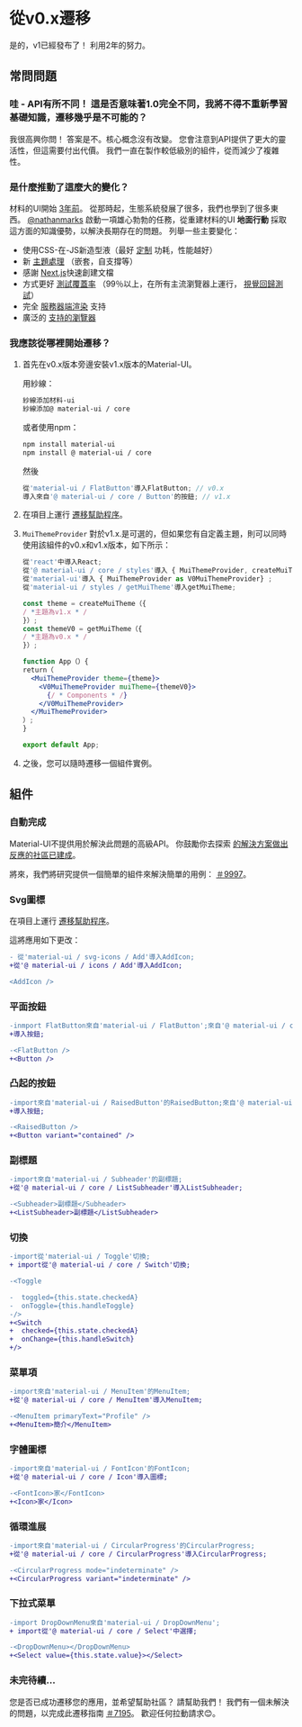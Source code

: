 # 從v0.x遷移

<p class="description">是的，v1已經發布了！ 利用2年的努力。</p>

## 常問問題

### 哇 - API有所不同！ 這是否意味著1.0完全不同，我將不得不重新學習基礎知識，遷移幾乎是不可能的？

我很高興你問！ 答案是不。核心概念沒有改變。 您會注意到API提供了更大的靈活性，但這需要付出代價。 我們一直在製作較低級別的組件，從而減少了複雜性。

### 是什麼推動了這麼大的變化？

材料的UI開始 [3年前](https://github.com/mui-org/material-ui/commit/28b768913b75752ecf9b6bb32766e27c241dbc46)。 從那時起，生態系統發展了很多，我們也學到了很多東西。 [@nathanmarks](https://github.com/nathanmarks/) 啟動一項雄心勃勃的任務，從重建材料的UI **地面行動** 採取這方面的知識優勢，以解決長期存在的問題。 列舉一些主要變化：

- 使用CSS-在-JS新造型液（最好 [定制](/customization/overrides/) 功耗，性能越好）
- 新 [主題處理](/customization/themes/) （嵌套，自支撐等）
- 感謝 [Next.js](https://github.com/zeit/next.js)快速創建文檔
- 方式更好 [測試覆蓋率](/guides/testing/) （99％以上，在所有主流瀏覽器上運行， [視覺回歸測試](https://www.argos-ci.com/mui-org/material-ui)）
- 完全 [服務器端渲染](/guides/server-rendering/) 支持
- 廣泛的 [支持的瀏覽器](/getting-started/supported-platforms/)

### 我應該從哪裡開始遷移？

1. 首先在v0.x版本旁邊安裝v1.x版本的Material-UI。
    
    用紗線：
    
    ```sh
    紗線添加材料-ui
    紗線添加@ material-ui / core
    ```
    
    或者使用npm：
    
    ```sh
    npm install material-ui
    npm install @ material-ui / core
    ```
    
    然後
    
    ```js
    從'material-ui / FlatButton'導入FlatButton; // v0.x
    導入來自'@ material-ui / core / Button'的按鈕; // v1.x
    ```

2. 在項目上運行 [遷移幫助程序](https://github.com/mui-org/material-ui/tree/master/packages/material-ui-codemod)。

3. `MuiThemeProvider` 對於v1.x.是可選的，但如果您有自定義主題，則可以同時使用該組件的v0.x和v1.x版本，如下所示：
    
    ```jsx
    從'react'中導入React;
    從'@ material-ui / core / styles'導入 { MuiThemeProvider, createMuiTheme } ; // v1.x
    從'material-ui'導入 { MuiThemeProvider as V0MuiThemeProvider} ;
    從'material-ui / styles / getMuiTheme'導入getMuiTheme;
    
    const theme = createMuiTheme（{
    / *主題為v1.x * /
    }）;
    const themeV0 = getMuiTheme（{
    / *主題為v0.x * /
    }）;
    
    function App（）{
    return（
      <MuiThemeProvider theme={theme}>
        <V0MuiThemeProvider muiTheme={themeV0}>
          {/ * Components * /}
        </V0MuiThemeProvider>
      </MuiThemeProvider>
    ）;
    }
    
    export default App;
    ```

4. 之後，您可以隨時遷移一個組件實例。

## 組件

### 自動完成

Material-UI不提供用於解決此問題的高級API。 你鼓勵你去探索 [的解決方案做出反應的社區已建成](/demos/autocomplete/)。

將來，我們將研究提供一個簡單的組件來解決簡單的用例： [＃9997](https://github.com/mui-org/material-ui/issues/9997)。

### Svg圖標

在項目上運行 [遷移幫助程序](https://github.com/mui-org/material-ui/tree/master/packages/material-ui-codemod)。

這將應用如下更改：

```diff
- 從'material-ui / svg-icons / Add'導入AddIcon;
+從'@ material-ui / icons / Add'導入AddIcon;

<AddIcon />
```

### 平面按鈕

```diff
-inmport FlatButton來自'material-ui / FlatButton';來自'@ material-ui / core / Button'的
+導入按鈕;

-<FlatButton />
+<Button />
```

### 凸起的按鈕

```diff
-import來自'material-ui / RaisedButton'的RaisedButton;來自'@ material-ui / core / Button'的
+導入按鈕;

-<RaisedButton />
+<Button variant="contained" />
```

### 副標題

```diff
-import來自'material-ui / Subheader'的副標題;
+從'@ material-ui / core / ListSubheader'導入ListSubheader;

-<Subheader>副標題</Subheader>
+<ListSubheader>副標題</ListSubheader>
```

### 切換

```diff
-import從'material-ui / Toggle'切換;
+ import從'@ material-ui / core / Switch'切換;

-<Toggle

-  toggled={this.state.checkedA}
-  onToggle={this.handleToggle}
-/>
+<Switch
+  checked={this.state.checkedA}
+  onChange={this.handleSwitch}
+/>
```

### 菜單項

```diff
-import來自'material-ui / MenuItem'的MenuItem;
+從'@ material-ui / core / MenuItem'導入MenuItem;

-<MenuItem primaryText="Profile" />
+<MenuItem>簡介</MenuItem>
```

### 字體圖標

```diff
-import來自'material-ui / FontIcon'的FontIcon;
+從'@ material-ui / core / Icon'導入圖標;

-<FontIcon>家</FontIcon>
+<Icon>家</Icon>
```

### 循環進展

```diff
-import來自'material-ui / CircularProgress'的CircularProgress;
+從'@ material-ui / core / CircularProgress'導入CircularProgress;

-<CircularProgress mode="indeterminate" />
+<CircularProgress variant="indeterminate" />
```

### 下拉式菜單

```diff
-import DropDownMenu來自'material-ui / DropDownMenu';
+ import從'@ material-ui / core / Select'中選擇;

-<DropDownMenu></DropDownMenu>
+<Select value={this.state.value}></Select>
```

### 未完待續…

您是否已成功遷移您的應用，並希望幫助社區？ 請幫助我們！ 我們有一個未解決的問題，以完成此遷移指南 [＃7195](https://github.com/mui-org/material-ui/issues/7195)。 歡迎任何拉動請求😊。